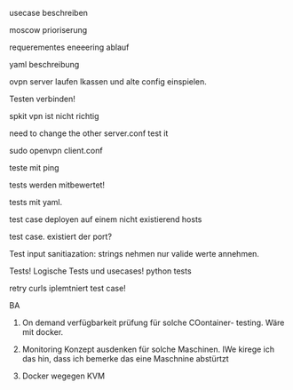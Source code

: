 usecase beschreiben 

moscow prioriserung


requerementes eneeering 
ablauf

yaml beschreibung

ovpn server laufen lkassen und alte config einspielen.

Testen verbinden!

spkit vpn ist nicht richtig 

need to change the other server.conf
test it

sudo openvpn client.conf

teste mit ping 

tests werden mitbewertet!

tests mit yaml.

test case deployen auf einem nicht existierend hosts

test case. existiert der port?

Test input sanitiazation: strings nehmen nur valide werte annehmen.

Tests! Logische Tests und usecases! 
python tests

retry curls iplemtniert test case!


BA

1. On demand verfügbarkeit prüfung für solche COontainer- testing. Wäre mit docker.

2. Monitoring Konzept ausdenken für solche Maschinen. IWe kirege ich das hin, dass ich bemerke das eine Maschnine abstürtzt

3. Docker wegegen KVM 